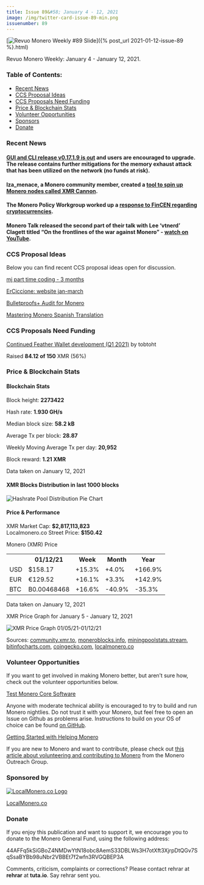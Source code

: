 ```yaml
---
title: Issue 89&#58; January 4 - 12, 2021
image: /img/twitter-card-issue-89-min.png
issuenumber: 89
---
```

[<img src="/img/img-issue89-min.png" alt="Revuo Monero Weekly #89 Slide" class="img-lead">]({% post_url 2021-01-12-issue-89 %}.html)

<p class="text-lead">Revuo Monero Weekly: January 4 - January 12, 2021.</p>
<!--more-->

<h3>Table of Contents:</h3>
<ul class="contents">
    <li><a href="#news">Recent News</a></li>
    <li><a href="#ideas">CCS Proposal Ideas</a></li>
    <li><a href="#proposals">CCS Proposals Need Funding</a></li>
    <li><a href="#stats">Price & Blockchain Stats</a></li>
    <li><a href="#volunteer">Volunteer Opportunities</a></li>
    <li><a href="#sponsor">Sponsors</a></li>
    <li><a href="#donate">Donate</a></li>
</ul>

<h3 id="news">Recent News</h3>

<div class="newsbyte">
    <h4><a href="https://www.getmonero.org/2021/01/08/monero-GUI-0.17.1.9-released.html" target="_blank">GUI and CLI release v0.17.1.9 is out</a> and users are encouraged to upgrade. The release contains further mitigations for the memory exhaust attack that has been utilized on the network (no funds at risk).</h4>
</div>

<div class="newsbyte">
    <h4>lza_menace, a Monero community member, created a <a href="https://xmrcannon.net/" target="_blank">tool to spin up Monero nodes called XMR Cannon</a>.</h4>
</div>

<div class="newsbyte">
    <h4>The Monero Policy Workgroup worked up a <a href="https://downloads.getmonero.org/Monero_Policy_Working_Group_FinCEN_01-04-2021.pdf" target="_blank">response to FinCEN regarding cryptocurrencies</a>.</h4>
</div>

<div class="newsbyte">
    <h4>Monero Talk released the second part of their talk with Lee ‘vtnerd’ Clagett titled “On the frontlines of the war against Monero” - <a href="https://youtu.be/ZCUe7XIqveY" target="_blank">watch on YouTube</a>.</h4>
</div>

<h3 id="ideas">CCS Proposal Ideas</h3>

<p>Below you can find recent CCS proposal ideas open for discussion.</p>

<div class="proposal">
<p><a href="https://repo.getmonero.org/monero-project/ccs-proposals/-/merge_requests/200" target="_blank">mj part time coding - 3 months</a></p>
</div>

<div class="proposal">
<p><a href="https://repo.getmonero.org/monero-project/ccs-proposals/-/merge_requests/199" target="_blank">ErCiccione: website jan-march</a></p>
</div>

<div class="proposal">
<p><a href="https://repo.getmonero.org/monero-project/ccs-proposals/-/merge_requests/197" target="_blank">Bulletproofs+ Audit for Monero</a></p>
</div>

<div class="proposal">
<p><a href="https://repo.getmonero.org/monero-project/ccs-proposals/-/merge_requests/182" target="_blank">Mastering Monero Spanish Translation</a></p>
</div>

<h3 id="proposals">CCS Proposals Need Funding</h3>

<div class="proposal">
    <p><a href="https://ccs.getmonero.org/proposals/tobtoht_feather_dev_q1_2021.html" target="_blank">Continued Feather Wallet development (Q1 2021)</a> by tobtoht</p>
    <p>Raised <b>84.12 of 150</b> XMR (56%)</p>
</div>

<h3 id="stats">Price & Blockchain Stats</h3>

<h4 class="stat">Blockchain Stats</h4>

<div class="bcstats">
    <p>Block height: <b>2273422</b></p>
    <p>Hash rate: <b>1.930 GH/s</b></p>
    <p>Median block size: <b>58.2 kB</b></p>
    <p>Average Tx per block: <b>28.87</b></p>
    <p>Weekly Moving Average Tx per day: <b>20,952</b></p>
    <p>Block reward: <b>1.21 XMR</b></p>
</div>
<p class="note">Data taken on January 12, 2021</p>

<h4 class="stat">XMR Blocks Distribution in last 1000 blocks</h4>
<p><img src="/img/hashrate-pool-distribution-0112.png" alt="Hashrate Pool Distribution Pie Chart"/></p>

<h4 class="stat">Price & Performance</h4>

<div class="price-intro">XMR Market Cap: <b>$2,817,113,823</b><br>Localmonero.co Street Price: <b>$150.42</b></div>

<p class="table-title">Monero (XMR) Price</p>
<table class="price-table">
  <tr class="row1">
    <th></th>
    <th>01/12/21</th>
    <th>Week</th>
    <th>Month</th>
    <th>Year</th>
  </tr>
  <tr>
    <td data-th="XMR to">USD</td>
    <td data-th="01/12/21">$158.17</td>
    <td data-th="Week" class="green">+15.3%</td>
    <td data-th="Month" class="green">+4.0%</td>
    <td data-th="Year" class="green">+166.9%</td>
  </tr>
  <tr class="row3">
    <td data-th="XMR to">EUR</td>
    <td data-th="01/12/21">€129.52</td>
    <td data-th="Week" class="green">+16.1%</td>
    <td data-th="Month" class="green">+3.3%</td>
    <td data-th="Year" class="green">+142.9%</td>
  </tr>
  <tr>
    <td data-th="XMR to">BTC</td>
    <td data-th="01/12/21">B0.00468468</td>
    <td data-th="Week" class="green">+16.6%</td>
    <td data-th="Month" class="red">-40.9%</td>
    <td data-th="Year" class="red">-35.3%</td>
  </tr>
</table>
<p class="note">Data taken on January 12, 2021</p>

<p class="table-title">XMR Price Graph for January 5 - January 12, 2021</p>

![XMR Price Graph 01/05/21-01/12/21](/img/weekly-chart-0112.png "XMR Price Graph 01/05/21-01/12/21") 

Sources: <a href="https://community.xmr.to/explorer/mainnet/" target="_blank">community.xmr.to</a>, <a href="https://moneroblocks.info/stats/transaction-stats" target="_blank">moneroblocks.info</a>, <a href="https://miningpoolstats.stream/monero" target="_blank">miningpoolstats.stream</a>, <a href="https://bitinfocharts.com/monero/" target="_blank">bitinfocharts.com</a>, <a href="https://www.coingecko.com/" target="_blank">coingecko.com</a>, <a href="https://localmonero.co/" target="_blank">localmonero.co</a>

<h3 id="volunteer">Volunteer Opportunities</h3>

<p>If you want to get involved in making Monero better, but aren’t sure how, check out the volunteer opportunities below.</p>

<div class="newsbyte">
    <p class="date"><a href="https://github.com/monero-project/monero" target="_blank">Test Monero Core Software</a></p>
    <p>Anyone with moderate technical ability is encouraged to try to build and run Monero nightlies. Do not trust it with your Monero, but feel free to open an Issue on Github as problems arise. Instructions to build on your OS of choice can be found <a href="https://github.com/monero-project/monero#compiling-monero-from-source" target="_blank">on GitHub</a>. </p>
</div>

<div class="newsbyte">
    <p class="date"><a href="https://github.com/monero-project/monero" target="_blank">Getting Started with Helping Monero</a></p>
    <p>If you are new to Monero and want to contribute, please check out <a href="https://www.monerooutreach.org/stories/getting-started-helping-monero.php" target="_blank">this article about volunteering and contributing to Monero</a> from the Monero Outreach Group. </p>
</div>

<h3 id="sponsor">Sponsored by</h3>

<p><a href="https://localmonero.co/" target="_blank"><img src="/img/localmonero-logo.png" alt="LocalMonero.co Logo" class="localmonero"></a></p>

<p class="text-center"><a href="https://localmonero.co/" target="_blank">LocalMonero.co</a></p>

<h3 id="donate">Donate</h3>

<p markdown="1">If you enjoy this publication and want to support it, we encourage you to donate to the Monero General Fund, using the following address:</p>

<p class="address" markdown="1">44AFFq5kSiGBoZ4NMDwYtN18obc8AemS33DBLWs3H7otXft3XjrpDtQGv7SqSsaBYBb98uNbr2VBBEt7f2wfn3RVGQBEP3A</p>

<!--p><a href="monero:44AFFq5kSiGBoZ4NMDwYtN18obc8AemS33DBLWs3H7otXft3XjrpDtQGv7SqSsaBYBb98uNbr2VBBEt7f2wfn3RVGQBEP3A" class="qr"><img src="/img/donate-monero.png"></a></p-->

Comments, criticism, complaints or corrections? Please contact rehrar at **rehrar** at **tuta.io**. Say rehrar sent you.